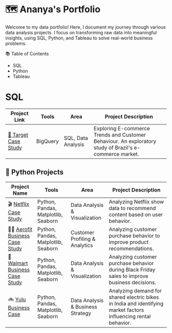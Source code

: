 # 🗺 Ananya's Portfolio

Welcome to my data portfolio! 
Here, I document my journey through various data analysis projects. I focus on transforming raw data into meaningful insights, using SQL, Python, and Tableau to solve real-world business problems.

📚 Table of Contents
* SQL
* Python
* Tableau

# SQL

| Project Link       | Tools         | Area                              | Project Description                                                                 |
|--------------------|---------------|-----------------------------------|-------------------------------------------------------------------------------------|
| [🎯 Target Case Study](https://github.com/ananyajayaprakash13/target-case-study) | BigQuery| SQL, Data Analysis | Exploring E-commerce Trends and Customer Behaviour. An exploratory study of Brazil's e-commerce market. |
## 🐍 Python Projects

| Project Name         | Tools                                   | Area                      | Project Description                                                                                             |
|----------------------|-----------------------------------------|---------------------------|-----------------------------------------------------------------------------------------------------------------|
| 🎬 [Netflix Case Study](https://github.com/ananyajayaprakash13/Netflix_case_study) | Python, Pandas, Matplotlib, Seaborn | Data Analysis & Visualization | Analyzing Netflix show data to recommend content based on user behavior.                                          |
| 🏃‍♂️ [Aerofit Business Case Study](https://github.com/ananyajayaprakash13/Aerofit-Business-case-study) | Python, Pandas, Matplotlib, Seaborn | Customer Profiling & Analytics | Analyzing customer purchase behavior to improve product recommendations.                                         |
| 🏬 [Walmart Business Case Study](https://github.com/ananyajayaprakash13/Walmart-Business-case-study) | Python, Pandas, Matplotlib, Seaborn | Data Analysis & Visualization | Analyzing customer purchase behavior during Black Friday sales to improve business decisions.                   |
| 🚲 [Yulu Business Case](https://github.com/ananyajayaprakash13/Yulu-Business-case) | Python, Pandas, Matplotlib, Seaborn | Data Analysis & Business Strategy | Analyzing demand for shared electric bikes in India and identifying market factors influencing rental behavior.   |





